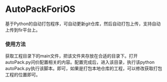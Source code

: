 # AutoPackForiOS

基于Python的自动打包程序，可自动更新git仓库，然后自动打包上传，支持自动上传到fir平台上。

### 使用方法

获取工程目录下的main文件，把该文件夹存放在合适的目录下。打开autoPack.py问价配置相关的内容。配置完成后，进入该目录，执行该python autoPack.py执行该脚本。即可，如果是打包本地仓库的工程，可以修改获取打包工程的位置即可。




